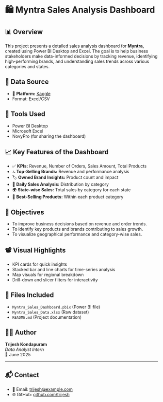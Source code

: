 # 🛍️ Myntra Sales Analysis Dashboard

## 📊 Overview
This project presents a detailed sales analysis dashboard for **Myntra**, created using Power BI Desktop and Excel. The goal is to help business stakeholders make data-informed decisions by tracking revenue, identifying high-performing brands, and understanding sales trends across various categories and states.

## 📁 Data Source
- 📌 **Platform:** [Kaggle](https://www.kaggle.com)
- Format: Excel/CSV

## 🧰 Tools Used
- Power BI Desktop
- Microsoft Excel
- NovyPro (for sharing the dashboard)



## 📈 Key Features of the Dashboard
- ✅ **KPIs:** Revenue, Number of Orders, Sales Amount, Total Products
- 🔝 **Top-Selling Brands:** Revenue and performance analysis
- 🏷️ **Owned Brand Insights:** Product count and impact
- 📅 **Daily Sales Analysis:** Distribution by category
- 🌍 **State-wise Sales:** Total sales by category for each state
- 🛒 **Best-Selling Products:** Within each product category

## 🎯 Objectives
- To improve business decisions based on revenue and order trends.
- To identify key products and brands contributing to sales growth.
- To visualize geographical performance and category-wise sales.

## 📽️ Visual Highlights
- KPI cards for quick insights
- Stacked bar and line charts for time-series analysis
- Map visuals for regional breakdown
- Drill-down and slicer filters for interactivity

## 📂 Files Included
- `Myntra_Sales_Dashboard.pbix` (Power BI file)
- `Myntra_Sales_Data.xlsx` (Raw dataset)
- `README.md` (Project documentation)

## 👨‍💻 Author
**Trijesh Kondapuram**  
_Data Analyst Intern_  
📅 June 2025

---

## 📬 Contact
- 📧 Email: trijesh@example.com  
- 🌐 GitHub: [github.com/trijesh](https://github.com/trijesh)
